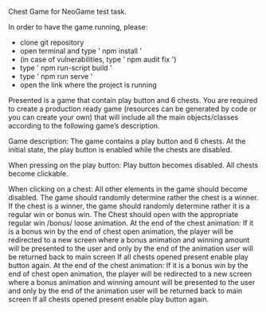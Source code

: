 Chest Game for NeoGame test task.

In order to have the game running, please:
- clone git repository
- open terminal and type ' npm install '
- (in case of vulnerabilities, type ' npm audit fix ')
- type ' npm run-script build '
- type ' npm run serve ' 
- open the link where the project is running

Presented is a game that contain play button and 6 chests.
You are required to create a production ready game (resources can be generated by code or you can create your own) that will include all the main objects/classes according to the following game’s description.

Game description:
The game contains a play button and 6 chests.
At the initial state, the play button is enabled while the chests are disabled.

When pressing on the play button:
Play button becomes disabled.
All chests become clickable.

When clicking on a chest:
All other elements in the game should become disabled.
The game should randomly determine rather the chest is a winner. 
If the chest is a winner, the game should randomly determine rather it is a regular win or bonus win.
The Chest should open with the appropriate regular win /bonus/ loose animation. 
At the end of the chest animation:
If it is a bonus win by the end of chest open animation, the player will be redirected to a new screen where a bonus animation and winning amount will be presented to the user and only by the end of the animation user will be returned back to main screen
If all chests opened present enable play button again.
At the end of the chest animation:
If it is a bonus win by the end of chest open animation, the player will be redirected to a new screen where a bonus animation and winning amount will be presented to the user and only by the end of the animation user will be returned back to main screen
If all chests opened present enable play button again.

